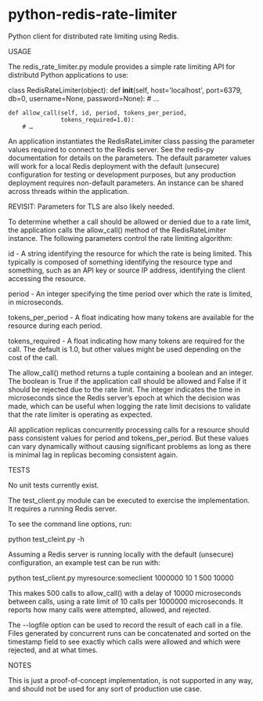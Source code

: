 # python-redis-rate-limiter
Python client for distributed rate limiting using Redis.

USAGE

The redis_rate_limiter.py module provides a simple rate limiting API
for distributd Python applications to use:

class RedisRateLimiter(object):
    def __init__(self, host='localhost', port=6379, db=0,
                 username=None, password=None):
        # …

    def allow_call(self, id, period, tokens_per_period,
                   tokens_required=1.0):
        # …

An application instantiates the RedisRateLimiter class passing the
parameter values required to connect to the Redis server. See the
redis-py documentation for details on the parameters. The default
parameter values will work for a local Redis deployment with the
default (unsecure) configuration for testing or development purposes,
but any production deployment requires non-default parameters. An
instance can be shared across threads within the application.

REVISIT: Parameters for TLS are also likely needed.

To determine whether a call should be allowed or denied due to a rate
limit, the application calls the allow_call() method of the
RedisRateLimiter instance. The following parameters control the rate
limiting algorithm:

id - A string identifying the resource for which the rate is being
limited. This typically is composed of something identifying the
resource type and something, such as an API key or source IP address,
identifying the client accessing the resource.

period - An integer specifying the time period over which the rate is
limited, in microseconds.

tokens_per_period - A float indicating how many tokens are available
for the resource during each period.

tokens_required - A float indicating how many tokens are required for
the call. The default is 1.0, but other values might be used depending
on the cost of the call.

The allow_call() method returns a tuple containing a boolean and an
integer. The boolean is True if the application call should be allowed
and False if it should be rejected due to the rate limit. The integer
indicates the time in microseconds since the Redis server’s epoch at
which the decision was made, which can be useful when logging the rate
limit decisions to validate that the rate limiter is operating as
expected.

All application replicas concurrently processing calls for a resource
should pass consistent values for period and tokens_per_period. But
these values can vary dynamically without causing significant problems
as long as there is minimal lag in replicas becoming consistent again.


TESTS

No unit tests currently exist.

The test_client.py module can be executed to exercise the
implementation. It requires a running Redis server.

To see the command line options, run:

python test_cleint.py -h

Assuming a Redis server is running locally with the default (unsecure)
configuration, an example test can be run with:

python test_client.py myresource:someclient 1000000 10 1 500 10000

This makes 500 calls to allow_call() with a delay of 10000
microseconds between calls, using a rate limit of 10 calls per 1000000
microseconds. It reports how many calls were attempted, allowed, and
rejected.

The --logfile option can be used to record the result of each call in
a file. Files generated by concurrent runs can be concatenated and
sorted on the timestamp field to see exactly which calls were allowed
and which were rejected, and at what times.


NOTES

This is just a proof-of-concept implementation, is not supported in
any way, and should not be used for any sort of production use case.
